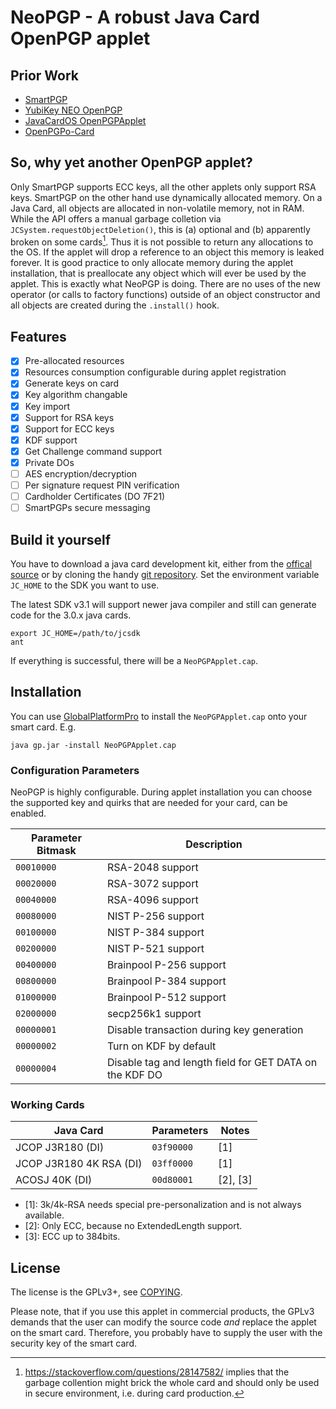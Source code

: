 # NeoPGP - A robust Java Card OpenPGP applet

## Prior Work
* [SmartPGP](https://github.com/github-af/SmartPGP)
* [YubiKey NEO OpenPGP](https://github.com/Yubico/ykneo-openpgp)
* [JavaCardOS OpenPGPApplet](https://github.com/JavaCardOS/OpenPGPApplet)
* [OpenPGPo-Card](https://github.com/FluffyKaon/OpenPGP-Card)


## So, why yet another OpenPGP applet?

Only SmartPGP supports ECC keys, all the other applets only support RSA keys.
SmartPGP on the other hand use dynamically allocated memory. On a Java Card,
all objects are allocated in non-volatile memory, not in RAM. While the API
offers a manual garbage colletion via `JCSystem.requestObjectDeletion()`, this
is (a) optional and (b) apparently broken on some cards[^1]. Thus it is not
possible to return any allocations to the OS. If the applet will drop a
reference to an object this memory is leaked forever. It is good practice to
only allocate memory during the applet installation, that is preallocate any
object which will ever be used by the applet. This is exactly what NeoPGP is
doing. There are no uses of the new operator (or calls to factory functions)
outside of an object constructor and all objects are created during the
`.install()` hook.

[^1]: https://stackoverflow.com/questions/28147582/ implies that the garbage
    collention might brick the whole card and should only be used in secure
    environment, i.e. during card production.


## Features

- [x] Pre-allocated resources
- [x] Resources consumption configurable during applet registration
- [x] Generate keys on card
- [x] Key algorithm changable
- [x] Key import
- [x] Support for RSA keys
- [x] Support for ECC keys
- [x] KDF support
- [x] Get Challenge command support
- [x] Private DOs
- [ ] AES encryption/decryption
- [ ] Per signature request PIN verification
- [ ] Cardholder Certificates (DO 7F21)
- [ ] SmartPGPs secure messaging

## Build it yourself

You have to download a java card development kit, either from the [offical
source](https://www.oracle.com/java/technologies/javacard-downloads.html) or
by cloning the handy [git
repository](https://github.com/martinpaljak/oracle_javacard_sdks). Set the
environment variable `JC_HOME` to the SDK you want to use.

The latest SDK v3.1 will support newer java compiler and still can generate
code for the 3.0.x java cards.

```
export JC_HOME=/path/to/jcsdk
ant
```

If everything is successful, there will be a `NeoPGPApplet.cap`.


## Installation

You can use
[GlobalPlatformPro](https://github.com/martinpaljak/GlobalPlatformPro) to
install the `NeoPGPApplet.cap` onto your smart card. E.g.

```
java gp.jar -install NeoPGPApplet.cap
```

### Configuration Parameters

NeoPGP is highly configurable. During applet installation you can choose the
supported key and quirks that are needed for your card, can be enabled.

| Parameter Bitmask | Description             |
| ----------------- | ----------------------- |
|        `00010000` | RSA-2048 support        |
|        `00020000` | RSA-3072 support        |
|        `00040000` | RSA-4096 support        |
|        `00080000` | NIST P-256 support      |
|        `00100000` | NIST P-384 support      |
|        `00200000` | NIST P-521 support      |
|        `00400000` | Brainpool P-256 support |
|        `00800000` | Brainpool P-384 support |
|        `01000000` | Brainpool P-512 support |
|        `02000000` | secp256k1 support       |
|        `00000001` | Disable transaction during key generation |
|        `00000002` | Turn on KDF by default |
|        `00000004` | Disable tag and length field for GET DATA on the KDF DO |

### Working Cards

| Java Card               | Parameters | Notes |
| ----------------------- | ---------- | ----- |
| JCOP J3R180 (DI)        | `03f90000` | [1]   |
| JCOP J3R180 4K RSA (DI) | `03ff0000` | [1]   |
| ACOSJ 40K (DI)          | `00d80001` | [2], [3] |

- [1]: 3k/4k-RSA needs special pre-personalization and is not always available.
- [2]: Only ECC, because no ExtendedLength support.
- [3]: ECC up to 384bits.

## License

The license is the GPLv3+, see [COPYING](COPYING).

Please note, that if you use this applet in commercial products, the GPLv3
demands that the user can modify the source code *and* replace the applet on the
smart card. Therefore, you probably have to supply the user with the security
key of the smart card.
